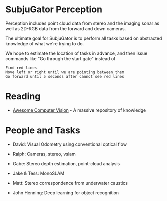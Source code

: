 SubjuGator Perception
===============

Perception includes point cloud data from stereo and the imaging sonar as well as 2D-RGB data from the forward and down cameras.

The ultimate goal for SubjuGator is to perform all tasks based on abstracted knowledge of what we're trying to do. 

We hope to estimate the location of tasks in advance, and then issue commands like "Go through the start gate" instead of

```
Find red lines
Move left or right until we are pointing between them
Go forward until 5 seconds after cannot see red lines
```

# Reading

* [Awesome Computer Vision](https://github.com/jbhuang0604/awesome-computer-vision#books) - A massive repository of knowledge

# People and Tasks

* David: Visual Odometry using conventional optical flow

* Ralph: Cameras, stereo, vslam

* Gabe: Stereo depth estimation, point-cloud analysis

* Jake & Tess: MonoSLAM

* Matt: Stereo correspondence from underwater caustics

* John Henning: Deep learning for object recognition